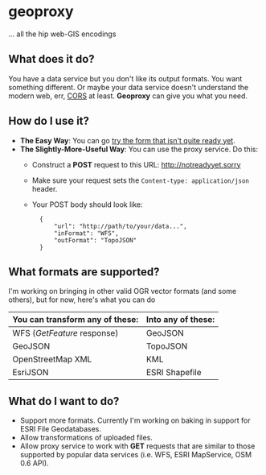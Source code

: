 # geoproxy
... all the hip web-GIS encodings

## What does it do?
You have a data service but you don't like its output formats. You want something different. Or maybe your data service doesn't understand the modern web, err, [CORS](http://enable-cors.org) at least. __Geoproxy__ can give you what you need.

## How do I use it?
- __The Easy Way__: You can go [try the form that isn't quite ready yet]().
- __The Slightly-More-Useful Way__: You can use the proxy service. Do this:
    - Construct a __POST__ request to this URL: http://notreadyyet.sorry
    - Make sure your request sets the `Content-type: application/json` header.
    - Your POST body should look like:
    
            {
                "url": "http://path/to/your/data...",
                "inFormat": "WFS",
                "outFormat": "TopoJSON"
            }

## What formats are supported?
I'm working on bringing in other valid OGR vector formats (and some others), but for now, here's what you can do

You can transform any of these: | Into any of these:
--- | ---
WFS (_GetFeature_ response) | GeoJSON
GeoJSON | TopoJSON
OpenStreetMap XML | KML
EsriJSON | ESRI Shapefile

## What do I want to do?
- Support more formats. Currently I'm working on baking in support for ESRI File Geodatabases.
- Allow transformations of uploaded files.
- Allow proxy service to work with __GET__ requests that are similar to those supported by popular data services (i.e. WFS, ESRI MapService, OSM 0.6 API).

